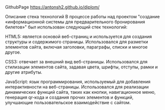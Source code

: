 GithubPage https://antonsh2.github.io/diplom/

Описание стека технологий
В процессе работы над проектом "создание «информационной системы для предварительного бронирования билетов»" был использован следующий стек технологий:

HTML5: является основой веб-страниц и используется для создания структуры и содержимого страницы. Использовался для разметки элементов сайта, включая заголовки, параграфы, списки и многое другое.

CSS3: отвечает за внешний вид веб-страницы. Использовался для стилизации элементов сайта, задавая цвета, шрифты, отступы, рамки и другие атрибуты.

JavaScript: язык программирования, используемый для добавления интерактивности на веб-страницы. Использовался для реализации динамических функций сайта, таких как кнопки, навигационное меню, генерация qr-кода и создания прочих элементов и функций, улучшающие пользовательское взаимодействие с сайтом.
